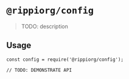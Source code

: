 # `@rippiorg/config`

> TODO: description

## Usage

```
const config = require('@rippiorg/config');

// TODO: DEMONSTRATE API
```
